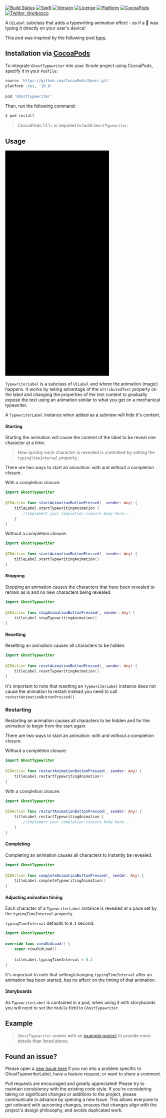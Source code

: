 [![Build Status](https://travis-ci.org/wibosco/GhostTypewriter.svg)](https://travis-ci.org/wibosco/GhostTypewriter)
<a href="https://swift.org"><img src="https://img.shields.io/badge/Swift-4.0-orange.svg?style=flat" alt="Swift" /></a>
[![Version](https://img.shields.io/cocoapods/v/GhostTypewriter.svg?style=flat)](http://cocoapods.org/pods/GhostTypewriter)
[![License](https://img.shields.io/cocoapods/l/GhostTypewriter.svg?style=flat)](http://cocoapods.org/pods/GhostTypewriter)
[![Platform](https://img.shields.io/cocoapods/p/GhostTypewriter.svg?style=flat)](http://cocoapods.org/pods/GhostTypewriter)
[![CocoaPods](https://img.shields.io/cocoapods/metrics/doc-percent/GhostTypewriter.svg)](http://cocoapods.org/pods/GhostTypewriter)
<a href="https://twitter.com/wibosco"><img src="https://img.shields.io/badge/twitter-@wibosco-blue.svg?style=flat" alt="Twitter: @wibosco" /></a>

A `UILabel` subclass that adds a typewriting animation effect - as if a 👻 was typing it directly on your user's device!

This pod was inspired by the following post [here](http://williamboles.me/ghost-typing-your-way-to-hollywood/).

## Installation via [CocoaPods](https://cocoapods.org/)

To integrate `GhostTypewriter` into your Xcode project using CocoaPods, specify it in your `Podfile`:

```ruby
source 'https://github.com/CocoaPods/Specs.git'
platform :ios, '10.0'

pod 'GhostTypewriter'
```

Then, run the following command:

```bash
$ pod install
```

> CocoaPods 1.1.1+ is required to build `GhostTypewriter`.

## Usage

![Animated Typing](typingAnimation.gif)

`TypewriterLabel` is a subclass of `UILabel` and where the animation (magic) happens. It works by taking advantage of the `attributedText` property on the label and changing the properties of the text content to gradually expose the text using an animation similar to what you get on a mechanical typewriter.

A `TypewriterLabel` instance when added as a subview will hide it's content.

#### Starting

Starting the animation will cause the content of the label to be reveal one character at a time.

> How quickly each character is revealed is controlled by setting the `typingTimeInterval` property.

There are two ways to start an animation: with and without a completion closure.

With a completion closure:

```swift
import GhostTypewriter

@IBAction func startAnimationButtonPressed(_ sender: Any) {
    titleLabel.startTypewritingAnimation {
        //Implement your completion closure body here...
    }
}
```

Without a completion closure:

```swift
import GhostTypewriter

@IBAction func startAnimationButtonPressed(_ sender: Any) {
    titleLabel.startTypewritingAnimation()
}
```

#### Stopping

Stopping an animation causes the characters that have been revealed to remain as is and no new characters being revealed.

```swift
import GhostTypewriter

@IBAction func stopAnimationButtonPressed(_ sender: Any) {
    titleLabel.stopTypewritingAnimation()
}
```

#### Resetting

Resetting an animation causes all characters to be hidden.

```swift
import GhostTypewriter

@IBAction func resetAnimationButtonPressed(_ sender: Any) {
    titleLabel.resetTypewritingAnimation()
}
```

It's important to note that resetting an `TypewriterLabel` instance does not cause the animation to restart instead you need to call `restartAnimationButtonPressed()`.

### Restarting

Restarting an animation causes all characters to be hidden and for the animation to begin from the start again.

There are two ways to start an animation: with and without a completion closure.

Without a completion closure:

```swift
import GhostTypewriter

@IBAction func restartAnimationButtonPressed(_ sender: Any) {
    titleLabel.restartTypewritingAnimation()
}
```

With a completion closure:

```swift
import GhostTypewriter

@IBAction func restartAnimationButtonPressed(_ sender: Any) {
    titleLabel.restartTypewritingAnimation {
        //Implement your completion closure body here...
    }
}
```

#### Completing

Completing an animation causes all characters to instantly be revealed.

```swift
import GhostTypewriter

@IBAction func completeAnimationButtonPressed(_ sender: Any) {
    titleLabel.completeTypewritingAnimation()
}
```

#### Adjusting animation timing

Each character of a `TypewriterLabel` instance is revealed at a pace set by the `typingTimeInterval` property.

`typingTimeInterval` defaults to `0.1` second.

```swift
import GhostTypewriter

override func viewDidLoad() {
    super.viewDidLoad()

    titleLabel.typingTimeInterval = 0.3
}
```

It's important to note that setting/changing `typingTimeInterval` after an animation has been started, has no affect on the timing of that animation.

#### Storyboards

As `TypewriterLabel` is contained in a pod, when using it with storyboards you will need to set the `Module` field to `GhostTypewriter`.

## Example

> `GhostTypewriter` comes with an [example project](https://github.com/wibosco/GhostTypewriter/tree/master/Example) to provide more details than listed above.

## Found an issue?

Please open a [new Issue here](https://github.com/wibosco/GhostTypewriterLabel/issues/new) if you run into a problem specific to GhostTypewriterLabel, have a feature request, or want to share a comment.

Pull requests are encouraged and greatly appreciated! Please try to maintain consistency with the existing code style. If you're considering taking on significant changes or additions to the project, please communicate in advance by opening a new Issue. This allows everyone to get onboard with upcoming changes, ensures that changes align with the project's design philosophy, and avoids duplicated work.
